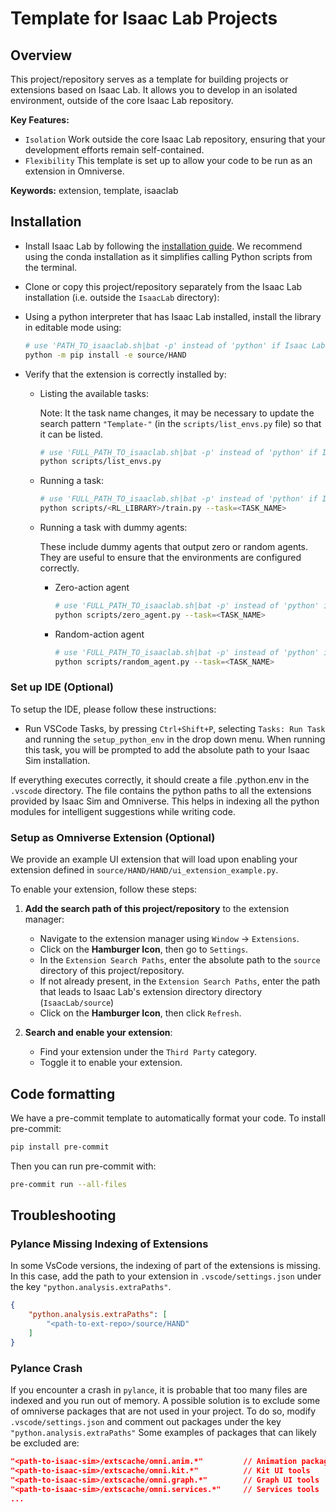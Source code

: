 # Template for Isaac Lab Projects

## Overview

This project/repository serves as a template for building projects or extensions based on Isaac Lab.
It allows you to develop in an isolated environment, outside of the core Isaac Lab repository.

**Key Features:**

- `Isolation` Work outside the core Isaac Lab repository, ensuring that your development efforts remain self-contained.
- `Flexibility` This template is set up to allow your code to be run as an extension in Omniverse.

**Keywords:** extension, template, isaaclab

## Installation

- Install Isaac Lab by following the [installation guide](https://isaac-sim.github.io/IsaacLab/main/source/setup/installation/index.html).
  We recommend using the conda installation as it simplifies calling Python scripts from the terminal.

- Clone or copy this project/repository separately from the Isaac Lab installation (i.e. outside the `IsaacLab` directory):

- Using a python interpreter that has Isaac Lab installed, install the library in editable mode using:

    ```bash
    # use 'PATH_TO_isaaclab.sh|bat -p' instead of 'python' if Isaac Lab is not installed in Python venv or conda
    python -m pip install -e source/HAND

- Verify that the extension is correctly installed by:

    - Listing the available tasks:

        Note: It the task name changes, it may be necessary to update the search pattern `"Template-"`
        (in the `scripts/list_envs.py` file) so that it can be listed.

        ```bash
        # use 'FULL_PATH_TO_isaaclab.sh|bat -p' instead of 'python' if Isaac Lab is not installed in Python venv or conda
        python scripts/list_envs.py
        ```

    - Running a task:

        ```bash
        # use 'FULL_PATH_TO_isaaclab.sh|bat -p' instead of 'python' if Isaac Lab is not installed in Python venv or conda
        python scripts/<RL_LIBRARY>/train.py --task=<TASK_NAME>
        ```

    - Running a task with dummy agents:

        These include dummy agents that output zero or random agents. They are useful to ensure that the environments are configured correctly.

        - Zero-action agent

            ```bash
            # use 'FULL_PATH_TO_isaaclab.sh|bat -p' instead of 'python' if Isaac Lab is not installed in Python venv or conda
            python scripts/zero_agent.py --task=<TASK_NAME>
            ```
        - Random-action agent

            ```bash
            # use 'FULL_PATH_TO_isaaclab.sh|bat -p' instead of 'python' if Isaac Lab is not installed in Python venv or conda
            python scripts/random_agent.py --task=<TASK_NAME>
            ```

### Set up IDE (Optional)

To setup the IDE, please follow these instructions:

- Run VSCode Tasks, by pressing `Ctrl+Shift+P`, selecting `Tasks: Run Task` and running the `setup_python_env` in the drop down menu.
  When running this task, you will be prompted to add the absolute path to your Isaac Sim installation.

If everything executes correctly, it should create a file .python.env in the `.vscode` directory.
The file contains the python paths to all the extensions provided by Isaac Sim and Omniverse.
This helps in indexing all the python modules for intelligent suggestions while writing code.

### Setup as Omniverse Extension (Optional)

We provide an example UI extension that will load upon enabling your extension defined in `source/HAND/HAND/ui_extension_example.py`.

To enable your extension, follow these steps:

1. **Add the search path of this project/repository** to the extension manager:
    - Navigate to the extension manager using `Window` -> `Extensions`.
    - Click on the **Hamburger Icon**, then go to `Settings`.
    - In the `Extension Search Paths`, enter the absolute path to the `source` directory of this project/repository.
    - If not already present, in the `Extension Search Paths`, enter the path that leads to Isaac Lab's extension directory directory (`IsaacLab/source`)
    - Click on the **Hamburger Icon**, then click `Refresh`.

2. **Search and enable your extension**:
    - Find your extension under the `Third Party` category.
    - Toggle it to enable your extension.

## Code formatting

We have a pre-commit template to automatically format your code.
To install pre-commit:

```bash
pip install pre-commit
```

Then you can run pre-commit with:

```bash
pre-commit run --all-files
```

## Troubleshooting

### Pylance Missing Indexing of Extensions

In some VsCode versions, the indexing of part of the extensions is missing.
In this case, add the path to your extension in `.vscode/settings.json` under the key `"python.analysis.extraPaths"`.

```json
{
    "python.analysis.extraPaths": [
        "<path-to-ext-repo>/source/HAND"
    ]
}
```

### Pylance Crash

If you encounter a crash in `pylance`, it is probable that too many files are indexed and you run out of memory.
A possible solution is to exclude some of omniverse packages that are not used in your project.
To do so, modify `.vscode/settings.json` and comment out packages under the key `"python.analysis.extraPaths"`
Some examples of packages that can likely be excluded are:

```json
"<path-to-isaac-sim>/extscache/omni.anim.*"         // Animation packages
"<path-to-isaac-sim>/extscache/omni.kit.*"          // Kit UI tools
"<path-to-isaac-sim>/extscache/omni.graph.*"        // Graph UI tools
"<path-to-isaac-sim>/extscache/omni.services.*"     // Services tools
...
```